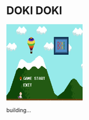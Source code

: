 DOKI DOKI
=============
<img width=200; height=200 src ='https://github.com/kohyerim/DOKIDOKI/blob/master/screenshot.png'></img>

building...
